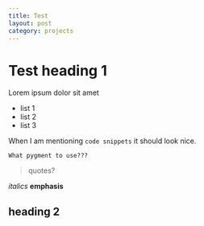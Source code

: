```yaml
---
title: Test
layout: post
category: projects
---
```

# Test heading 1
Lorem ipsum dolor sit amet

- list 1
- list 2
- list 3

When I am mentioning `code snippets` it should look nice.

    What pygment to use???

> quotes?

*italics*
**emphasis**

## heading 2 

